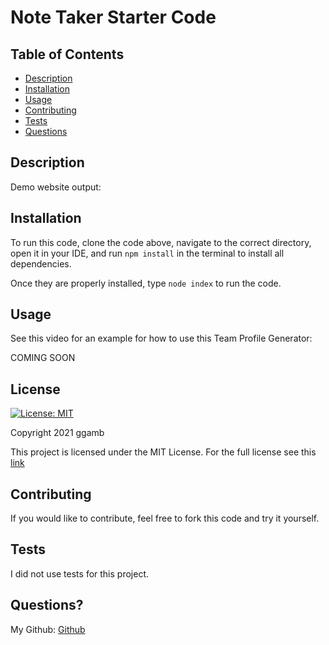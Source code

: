 # Note Taker Starter Code
## Table of Contents
* [Description](#description)
* [Installation](#installation)
* [Usage](#usage)
* [Contributing](#contributing)
* [Tests](#tests)
* [Questions](#questions)

## Description


Demo website output: 

## Installation

To run this code, clone the code above, navigate to the correct directory, open it in your IDE, and run `npm install` in the terminal to install all dependencies.

Once they are properly installed, type `node index` to run the code.

## Usage
See this video for an example for how to use this Team Profile Generator:

COMING SOON

## License
[![License: MIT](https://img.shields.io/badge/License-MIT-red.svg)](https://opensource.org/licenses/MIT)

Copyright 2021 ggamb

This project is licensed under the MIT License. For the full license see this [link](https://opensource.org/licenses/MIT)

## Contributing

If you would like to contribute, feel free to fork this code and try it yourself.

## Tests
I did not use tests for this project.

## Questions?
My Github: [Github](https://github.com/ggamb)
